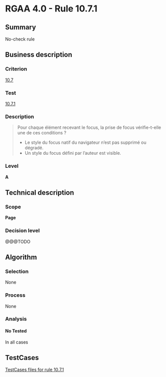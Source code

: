 # RGAA 4.0 - Rule 10.7.1

## Summary
No-check rule


## Business description

### Criterion
[10.7](https://www.numerique.gouv.fr/publications/rgaa-accessibilite/methode/criteres/#crit-10-7)

### Test
[10.7.1](https://www.numerique.gouv.fr/publications/rgaa-accessibilite/methode/criteres/#test-10-7-1)

### Description
> Pour chaque élément recevant le focus, la prise de focus vérifie-t-elle une de ces conditions ?
> 
> * Le style du focus natif du navigateur n’est pas supprimé ou dégradé.
> * Un style du focus défini par l’auteur est visible.

### Level
**A**


## Technical description

### Scope
**Page**

### Decision level
@@@TODO


## Algorithm

### Selection
None

### Process
None

### Analysis

#### No Tested
In all cases


##  TestCases

[TestCases files for rule 10.7.1](https://gitlab.com/asqatasun/Asqatasun/-/tree/v5/rules/rules-rgaa4.0/src/test/resources/testcases/rgaa40//Rgaa40Rule100701/)



